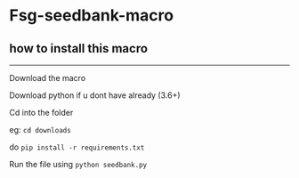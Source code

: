 # Fsg-seedbank-macro

## how to install this macro 
----
Download the macro 

Download python if u dont have already (3.6+)

Cd into the folder 

eg: `cd downloads`

do `pip install -r requirements.txt`

Run the file using `python seedbank.py`
